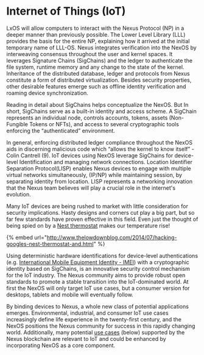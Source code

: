 # Internet of Things (IoT)

LxOS will allow computers to interact with the Nexus Protocol (NP) in a deeper manner than previously possible. The Lower Level Library (LLL) provides the basis for the entire NP, explaining how it arrived at the initial temporary name of LLL-OS. Nexus integrates verification into the NexOS by interweaving consensus throughout the user and kernel spaces. It leverages Signature Chains (SigChains) and the ledger to authenticate the file system, runtime memory and any change to the state of the kernel. Inheritance of the distributed database, ledger and protocols from Nexus constitute a form of distributed virtualization. Besides security properties, other desirable features emerge such as offline identity verification and roaming device synchronization.

Reading in detail about SigChains helps conceptualize the NexOS. But In short, SigChains serve as a built-in identity and access scheme. A SigChain represents an individual node, controls accounts, tokens, assets (Non-Fungible Tokens or NFTs), and access to several cryptographic tools enforcing the “authenticated” environment.

In general, enforcing distributed ledger compliance throughout the NexOS aids in discerning malicious code which “allows the kernel to know itself” - Colin Cantrell (9). IoT devices using NexOS leverage SigChains for device-level Identification and managing network connections. Location Identifier Separation Protocol(LISP) enables Nexus devices to engage with multiple virtual networks simultaneously, (IP/NP) while maintaining session, by separating identity from location. LISP represents a networking innovation that the Nexus team believes will play a crucial role in the internet's evolution.

Many IoT devices are being rushed to market with little consideration for security implications. Hasty designs and corners cut play a big part, but so far few standards have proven effective in this field. Even just the thought of being spied on by a [Nest thermostat](https://www.computerworld.com/article/2476599/black-hat-nest-thermostat-turned-into-a-smart-spy-in-15-seconds.html?ref=hackernoon.com) makes our temperature rise!

{% embed url="http://www.thelowdownblog.com/2014/07/hacking-googles-nest-thermostat-and.html" %}

Using deterministic hardware identifications for device-level authentications (e.g. [International Mobile Equipment Identity - IMEI](https://en.wikipedia.org/wiki/International\_Mobile\_Equipment\_Identity?ref=hackernoon.com)) with a cryptographic identity based on SigChains, is an innovative security control mechanism for the IoT industry. The Nexus community aims to provide robust open standards to promote a stable transition into the IoT-dominated world. At first the NexOS will only target IoT use cases, but a consumer version for desktops, tablets and mobile will eventually follow.&#x20;

By binding devices to Nexus, a whole new class of potential applications emerges. Environmental, industrial, and consumer IoT use cases increasingly define life experience in the twenty-first century, and the NexOS positions the Nexus community for success in this rapidly changing world. Additionally, many potential [use cases](https://crypto.nexus.io/blockchain?ref=hackernoon.com) (below) supported by the Nexus blockchain are relevant to IoT and could be enhanced by incorporating NexOS as a core component.&#x20;
